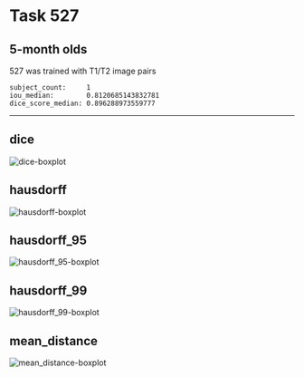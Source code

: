 Task 527
========

5-month olds
------------

527 was trained with T1/T2 image pairs
```
subject_count:     1
iou_median:        0.8120685143832781
dice_score_median: 0.896288973559777
```
---

dice
----
![dice-boxplot](./img/catplot/dice.png)

hausdorff
---------
![hausdorff-boxplot](img/catplot/hausdorff.png)

hausdorff_95
------------
![hausdorff_95-boxplot](img/catplot/hausdorff_95.png)

hausdorff_99
------------
![hausdorff_99-boxplot](img/catplot/hausdorff_99.png)

mean_distance
-------------
![mean_distance-boxplot](img/catplot/mean_distance.png)